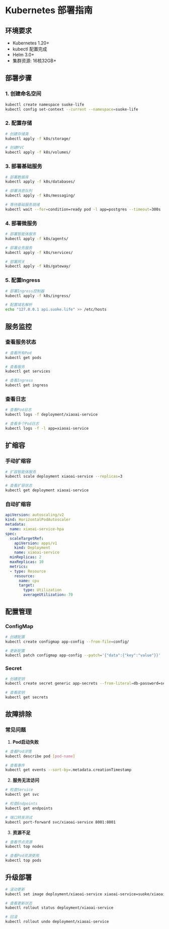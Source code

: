 # Kubernetes 部署指南

## 环境要求

- Kubernetes 1.20+
- kubectl 配置完成
- Helm 3.0+
- 集群资源: 16核32GB+

## 部署步骤

### 1. 创建命名空间
```bash
kubectl create namespace suoke-life
kubectl config set-context --current --namespace=suoke-life
```

### 2. 配置存储
```bash
# 创建存储类
kubectl apply -f k8s/storage/

# 创建PVC
kubectl apply -f k8s/volumes/
```

### 3. 部署基础服务
```bash
# 部署数据库
kubectl apply -f k8s/databases/

# 部署消息队列
kubectl apply -f k8s/messaging/

# 等待基础服务就绪
kubectl wait --for=condition=ready pod -l app=postgres --timeout=300s
```

### 4. 部署微服务
```bash
# 部署智能体服务
kubectl apply -f k8s/agents/

# 部署业务服务
kubectl apply -f k8s/services/

# 部署网关
kubectl apply -f k8s/gateway/
```

### 5. 配置Ingress
```bash
# 部署Ingress控制器
kubectl apply -f k8s/ingress/

# 配置域名解析
echo "127.0.0.1 api.suoke.life" >> /etc/hosts
```

## 服务监控

### 查看服务状态
```bash
# 查看所有Pod
kubectl get pods

# 查看服务
kubectl get services

# 查看Ingress
kubectl get ingress
```

### 查看日志
```bash
# 查看Pod日志
kubectl logs -f deployment/xiaoai-service

# 查看多个Pod日志
kubectl logs -f -l app=xiaoai-service
```

## 扩缩容

### 手动扩缩容
```bash
# 扩容智能体服务
kubectl scale deployment xiaoai-service --replicas=3

# 查看扩容状态
kubectl get deployment xiaoai-service
```

### 自动扩缩容
```yaml
apiVersion: autoscaling/v2
kind: HorizontalPodAutoscaler
metadata:
  name: xiaoai-service-hpa
spec:
  scaleTargetRef:
    apiVersion: apps/v1
    kind: Deployment
    name: xiaoai-service
  minReplicas: 2
  maxReplicas: 10
  metrics:
  - type: Resource
    resource:
      name: cpu
      target:
        type: Utilization
        averageUtilization: 70
```

## 配置管理

### ConfigMap
```bash
# 创建配置
kubectl create configmap app-config --from-file=config/

# 更新配置
kubectl patch configmap app-config --patch='{"data":{"key":"value"}}'
```

### Secret
```bash
# 创建密钥
kubectl create secret generic app-secrets --from-literal=db-password=secret

# 查看密钥
kubectl get secrets
```

## 故障排除

### 常见问题

1. **Pod启动失败**
```bash
# 查看Pod详情
kubectl describe pod [pod-name]

# 查看事件
kubectl get events --sort-by=.metadata.creationTimestamp
```

2. **服务无法访问**
```bash
# 检查Service
kubectl get svc

# 检查Endpoints
kubectl get endpoints

# 端口转发测试
kubectl port-forward svc/xiaoai-service 8001:8001
```

3. **资源不足**
```bash
# 查看节点资源
kubectl top nodes

# 查看Pod资源使用
kubectl top pods
```

## 升级部署

```bash
# 滚动更新
kubectl set image deployment/xiaoai-service xiaoai-service=suoke/xiaoai:v2.0.0

# 查看更新状态
kubectl rollout status deployment/xiaoai-service

# 回滚
kubectl rollout undo deployment/xiaoai-service
```
